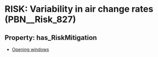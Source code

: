 # RISK: __Variability in air change rates__ (PBN__Risk_827)

## Property: has_RiskMitigation

* [Opening windows](PBN__RiskMitigation_1134)

